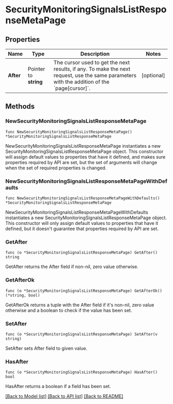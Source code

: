 # SecurityMonitoringSignalsListResponseMetaPage

## Properties

| Name      | Type                  | Description                                                                                                                                           | Notes      |
| --------- | --------------------- | ----------------------------------------------------------------------------------------------------------------------------------------------------- | ---------- |
| **After** | Pointer to **string** | The cursor used to get the next results, if any. To make the next request, use the same parameters with the addition of the &#x60;page[cursor]&#x60;. | [optional] |

## Methods

### NewSecurityMonitoringSignalsListResponseMetaPage

`func NewSecurityMonitoringSignalsListResponseMetaPage() *SecurityMonitoringSignalsListResponseMetaPage`

NewSecurityMonitoringSignalsListResponseMetaPage instantiates a new SecurityMonitoringSignalsListResponseMetaPage object.
This constructor will assign default values to properties that have it defined,
and makes sure properties required by API are set, but the set of arguments
will change when the set of required properties is changed.

### NewSecurityMonitoringSignalsListResponseMetaPageWithDefaults

`func NewSecurityMonitoringSignalsListResponseMetaPageWithDefaults() *SecurityMonitoringSignalsListResponseMetaPage`

NewSecurityMonitoringSignalsListResponseMetaPageWithDefaults instantiates a new SecurityMonitoringSignalsListResponseMetaPage object.
This constructor will only assign default values to properties that have it defined,
but it doesn't guarantee that properties required by API are set.

### GetAfter

`func (o *SecurityMonitoringSignalsListResponseMetaPage) GetAfter() string`

GetAfter returns the After field if non-nil, zero value otherwise.

### GetAfterOk

`func (o *SecurityMonitoringSignalsListResponseMetaPage) GetAfterOk() (*string, bool)`

GetAfterOk returns a tuple with the After field if it's non-nil, zero value otherwise
and a boolean to check if the value has been set.

### SetAfter

`func (o *SecurityMonitoringSignalsListResponseMetaPage) SetAfter(v string)`

SetAfter sets After field to given value.

### HasAfter

`func (o *SecurityMonitoringSignalsListResponseMetaPage) HasAfter() bool`

HasAfter returns a boolean if a field has been set.

[[Back to Model list]](../README.md#documentation-for-models) [[Back to API list]](../README.md#documentation-for-api-endpoints) [[Back to README]](../README.md)

